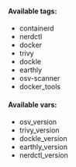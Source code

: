 #### Available tags:
- containerd
- nerdctl
- docker
- trivy
- dockle
- earthly
- osv-scanner
- docker_tools

#### Available vars:
- osv_version
- trivy_version
- dockle_version
- earthly_version
- nerdctl_version
